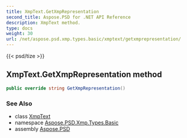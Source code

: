 ```yaml
---
title: XmpText.GetXmpRepresentation
second_title: Aspose.PSD for .NET API Reference
description: XmpText method. 
type: docs
weight: 30
url: /net/aspose.psd.xmp.types.basic/xmptext/getxmprepresentation/
---
```

{{< psd/tize >}}
## XmpText.GetXmpRepresentation method

```csharp
public override string GetXmpRepresentation()
```

### See Also

* class [XmpText](../)
* namespace [Aspose.PSD.Xmp.Types.Basic](../../xmptext/)
* assembly [Aspose.PSD](../../../)


